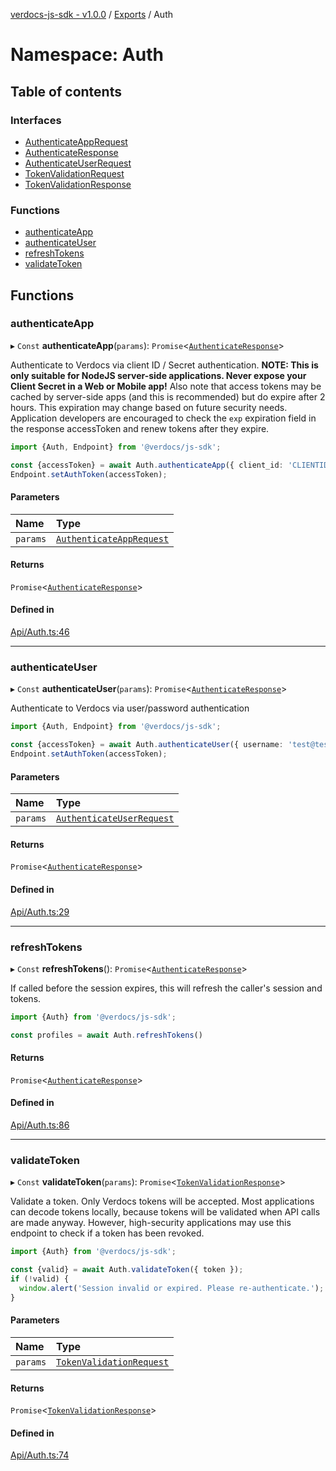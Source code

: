 [verdocs-js-sdk - v1.0.0](../README.md) / [Exports](../modules.md) / Auth

# Namespace: Auth

## Table of contents

### Interfaces

- [AuthenticateAppRequest](../interfaces/Auth.AuthenticateAppRequest.md)
- [AuthenticateResponse](../interfaces/Auth.AuthenticateResponse.md)
- [AuthenticateUserRequest](../interfaces/Auth.AuthenticateUserRequest.md)
- [TokenValidationRequest](../interfaces/Auth.TokenValidationRequest.md)
- [TokenValidationResponse](../interfaces/Auth.TokenValidationResponse.md)

### Functions

- [authenticateApp](Auth.md#authenticateapp)
- [authenticateUser](Auth.md#authenticateuser)
- [refreshTokens](Auth.md#refreshtokens)
- [validateToken](Auth.md#validatetoken)

## Functions

### authenticateApp

▸ `Const` **authenticateApp**(`params`): `Promise`<[`AuthenticateResponse`](../interfaces/Auth.AuthenticateResponse.md)\>

Authenticate to Verdocs via client ID / Secret authentication. **NOTE: This is only suitable for
NodeJS server-side applications. Never expose your Client Secret in a Web or Mobile app!** Also note
that access tokens may be cached by server-side apps (and this is recommended) but do expire after 2
hours. This expiration may change based on future security needs. Application developers are encouraged
to check the `exp` expiration field in the response accessToken and renew tokens after they expire.

```typescript
import {Auth, Endpoint} from '@verdocs/js-sdk';

const {accessToken} = await Auth.authenticateApp({ client_id: 'CLIENTID', client_secret: 'SECRET' });
Endpoint.setAuthToken(accessToken);
```

#### Parameters

| Name | Type |
| :------ | :------ |
| `params` | [`AuthenticateAppRequest`](../interfaces/Auth.AuthenticateAppRequest.md) |

#### Returns

`Promise`<[`AuthenticateResponse`](../interfaces/Auth.AuthenticateResponse.md)\>

#### Defined in

[Api/Auth.ts:46](https://github.com/Verdocs/js-sdk/blob/0c335e6/src/Api/Auth.ts#L46)

___

### authenticateUser

▸ `Const` **authenticateUser**(`params`): `Promise`<[`AuthenticateResponse`](../interfaces/Auth.AuthenticateResponse.md)\>

Authenticate to Verdocs via user/password authentication

```typescript
import {Auth, Endpoint} from '@verdocs/js-sdk';

const {accessToken} = await Auth.authenticateUser({ username: 'test@test.com', password: 'PASSWORD' });
Endpoint.setAuthToken(accessToken);
```

#### Parameters

| Name | Type |
| :------ | :------ |
| `params` | [`AuthenticateUserRequest`](../interfaces/Auth.AuthenticateUserRequest.md) |

#### Returns

`Promise`<[`AuthenticateResponse`](../interfaces/Auth.AuthenticateResponse.md)\>

#### Defined in

[Api/Auth.ts:29](https://github.com/Verdocs/js-sdk/blob/0c335e6/src/Api/Auth.ts#L29)

___

### refreshTokens

▸ `Const` **refreshTokens**(): `Promise`<[`AuthenticateResponse`](../interfaces/Auth.AuthenticateResponse.md)\>

If called before the session expires, this will refresh the caller's session and tokens.

```typescript
import {Auth} from '@verdocs/js-sdk';

const profiles = await Auth.refreshTokens()
```

#### Returns

`Promise`<[`AuthenticateResponse`](../interfaces/Auth.AuthenticateResponse.md)\>

#### Defined in

[Api/Auth.ts:86](https://github.com/Verdocs/js-sdk/blob/0c335e6/src/Api/Auth.ts#L86)

___

### validateToken

▸ `Const` **validateToken**(`params`): `Promise`<[`TokenValidationResponse`](../interfaces/Auth.TokenValidationResponse.md)\>

Validate a token. Only Verdocs tokens will be accepted. Most applications can decode tokens locally,
because tokens will be validated when API calls are made anyway. However, high-security applications
may use this endpoint to check if a token has been revoked.

```typescript
import {Auth} from '@verdocs/js-sdk';

const {valid} = await Auth.validateToken({ token });
if (!valid) {
  window.alert('Session invalid or expired. Please re-authenticate.');
}
```

#### Parameters

| Name | Type |
| :------ | :------ |
| `params` | [`TokenValidationRequest`](../interfaces/Auth.TokenValidationRequest.md) |

#### Returns

`Promise`<[`TokenValidationResponse`](../interfaces/Auth.TokenValidationResponse.md)\>

#### Defined in

[Api/Auth.ts:74](https://github.com/Verdocs/js-sdk/blob/0c335e6/src/Api/Auth.ts#L74)
